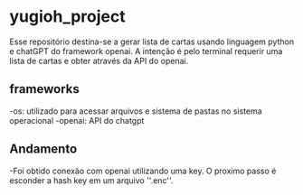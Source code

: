 # yugioh_project
 Esse repositório destina-se a gerar lista de cartas usando linguagem python e chatGPT do framework openai. A intenção é pelo terminal requerir uma lista de cartas e obter através da API do openai.
## frameworks
-os: utilizado para acessar arquivos e sistema de pastas no sistema operacional
-openai: API do chatgpt 
## Andamento
-Foi obtido conexão com openai utilizando uma key. O proximo passo é esconder a hash key em um arquivo ''.enc''.

